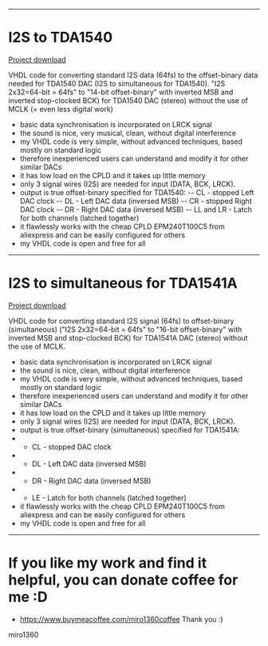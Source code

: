 -----------------------------------------------------------
# I2S to TDA1540
[Project download](https://github.com/c2titan/I2S-TDA1540)

VHDL code for converting standard I2S data (64fs) to the offset-binary data needed for TDA1540 DAC (I2S to simultaneous for TDA1540).
"I2S 2x32=64-bit = 64fs" to "14-bit offset-binary" with inverted MSB and inverted stop-clocked BCK) for TDA1540 DAC (stereo) without the use of MCLK (= even less digital work)
- basic data synchronisation is incorporated on LRCK signal
- the sound is nice, very musical, clean, without digital interference
- my VHDL code is very simple, without advanced techniques, based mostly on standard logic
- therefore inexperienced users can understand and modify it for other similar DACs
- it has low load on the CPLD and it takes up little memory
- only 3 signal wires (I2S) are needed for input (DATA, BCK, LRCK).
- output is true offset-binary specified for TDA1540: -- CL - stopped Left DAC clock -- DL - Left DAC data (inversed MSB) -- CR - stopped Right DAC clock -- DR - Right DAC data (inversed MSB) -- LL and LR - Latch for both channels (latched together)
- it flawlessly works with the cheap CPLD EPM240T100C5 from aliexpress and can be easily configured for others
- my VHDL code is open and free for all

-----------------------------------------------------------
# I2S to simultaneous for TDA1541A
[Project download](https://github.com/c2titan/I2S-simultaneous-TDA1541A)

VHDL code for converting standard I2S signal (64fs) to offset-binary (simultaneous) ("I2S 2x32=64-bit = 64fs" to "16-bit offset-binary" with inverted MSB and stop-clocked BCK) for TDA1541A DAC (stereo) without the use of MCLK.
- basic data synchronisation is incorporated on LRCK signal
- the sound is nice, clean, without digital interference
- my VHDL code is very simple, without advanced techniques, based mostly on standard logic
- therefore inexperienced users can understand and modify it for other similar DACs
- it has low load on the CPLD and it takes up little memory
- only 3 signal wires (I2S) are needed for input (DATA, BCK, LRCK).
- output is true offset-binary (simultaneous) specified for TDA1541A: 
- - CL - stopped DAC clock 
- - DL - Left DAC data (inversed MSB) 
- - DR - Right DAC data (inversed MSB)
- - LE - Latch for both channels (latched together)
- it flawlessly works with the cheap CPLD EPM240T100C5 from aliexpress and can be easily configured for others
- my VHDL code is open and free for all


-----------------------------------------------------------
# If you like my work and find it helpful, you can donate coffee for me :D 
- https://www.buymeacoffee.com/miro1360coffee  Thank you :)

miro1360
